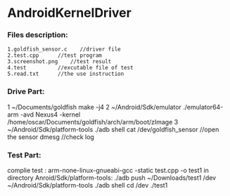# AndroidKernelDriver

### Files description:

	1.goldfish_sensor.c    //driver file
	2.test.cpp		//test program
	3.screenshot.png	//test result
	4.test			//excutable file of test
	5.read.txt		//the use instruction



### Drive Part:
1 ~/Documents/goldfish          make -j4
2 ~/Android/Sdk/emulator	./emulator64-arm -avd Nexus4 -kernel /home/oscar/Documents/goldfish/arch/arm/boot/zImage
3 ~/Android/Sdk/platform-tools	./adb shell
				cat /dev/goldfish_sensor  //open the sensor
				dmesg	//check log


### Test Part:
complie test :    arm-none-linux-gnueabi-gcc -static test.cpp -o test1
in directory Anroid/Sdk/platform-tools:   ./adb push ~/Downloads/test1 /dev
~/Android/Sdk/platform-tools   ./adb shell 
				cd /dev 
				./test1


